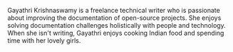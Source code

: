 Gayathri Krishnaswamy is a freelance technical writer who is passionate about improving the documentation of open-source projects. She enjoys solving documentation challenges holistically with people and technology. When she isn't writing, Gayathri enjoys cooking Indian food and spending time with her lovely girls.
